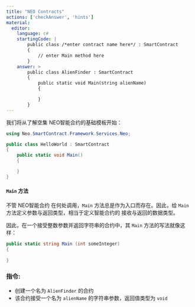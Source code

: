 ```yaml
---
title: "NEO Contracts"
actions: ['checkAnswer', 'hints']
material: 
  editor:
    language: c#
    startingCode: |
        public class /*enter contract name here*/ : SmartContract
        {
	        // enter Main method here
        }
    answer: > 
        public class AlienFinder : SmartContract
        {
            public static void Main(string alienName)
            {

            }
        }
---
```



我们将从了解空集 NEO智能合约的基础模板开始：

```c#
using Neo.SmartContract.Framework.Services.Neo;

public class HelloWorld : SmartContract
{
    public static void Main()
    {

    }
}
```

#### `Main` 方法

不管 NEO智能合约 在何处调用，`Main` 方法总是作为入口而存在。因此，给 `Main` 方法定义参数与返回类型，相当于定义智能合约的 接收与返回的数据类型。

因此，在一个接受整数参数并返回字符串的合约中，其 `Main` 方法的写法就像这样：

```c#
public static string Main (int someInteger) 
{
  
}
```

### 指令: 

- 创建一个名为 `AlienFinder` 的合约
- 该合约接受一个名为 `alienName` 的字符串参数，返回值类型为 `void`


